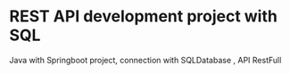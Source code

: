 # REST API development project with SQL
Java with Springboot project, connection with SQLDatabase , API RestFull
